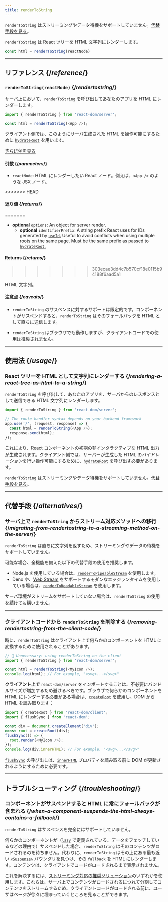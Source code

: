 ```yaml
---
title: renderToString
---
```


<Pitfall>

`renderToString` はストリーミングやデータ待機をサポートしていません。[代替手段を見る](#alternatives)。

</Pitfall>

<Intro>

`renderToString` は React ツリーを HTML 文字列にレンダーします。

```js
const html = renderToString(reactNode)
```

</Intro>

<InlineToc />

---

## リファレンス {/*reference*/}

### `renderToString(reactNode)` {/*rendertostring*/}

サーバ上において、`renderToString` を呼び出してあなたのアプリを HTML にレンダーします。

```js
import { renderToString } from 'react-dom/server';

const html = renderToString(<App />);
```

クライアント側では、このようにサーバ生成された HTML を操作可能にするために [`hydrateRoot`](/reference/react-dom/client/hydrateRoot) を用います。

[さらに例を見る](#usage)

#### 引数 {/*parameters*/}

* `reactNode`: HTML にレンダーしたい React ノード。例えば、`<App />` のような JSX ノード。

<<<<<<< HEAD
#### 返り値 {/*returns*/}
=======
* **optional** `options`: An object for server render.
  * **optional** `identifierPrefix`: A string prefix React uses for IDs generated by [`useId`.](/reference/react/useId) Useful to avoid conflicts when using multiple roots on the same page. Must be the same prefix as passed to [`hydrateRoot`.](/reference/react-dom/client/hydrateRoot#parameters)

#### Returns {/*returns*/}
>>>>>>> 303ecae3dd4c7b570cf18e0115b94188f6aad5a1

HTML 文字列。

#### 注意点 {/*caveats*/}

* `renderToString` のサスペンスに対するサポートは限定的です。コンポーネントがサスペンドすると、`renderToString` はそのフォールバックを HTML として直ちに送信します。

* `renderToString` はブラウザでも動作しますが、クライアントコードでの使用は[推奨されません](#removing-rendertostring-from-the-client-code)。

---

## 使用法 {/*usage*/}

### React ツリーを HTML として文字列にレンダーする {/*rendering-a-react-tree-as-html-to-a-string*/}

`renderToString` を呼び出して、あなたのアプリを、サーバからのレスポンスとして送信できる HTML 文字列にレンダーします。

```js {5-6}
import { renderToString } from 'react-dom/server';

// The route handler syntax depends on your backend framework
app.use('/', (request, response) => {
  const html = renderToString(<App />);
  response.send(html);
});
```

これにより、React コンポーネントの初期の非インタラクティブな HTML 出力が生成されます。クライアント側では、サーバーが生成した HTML の*ハイドレーション*を行い操作可能にするために、[`hydrateRoot`](/reference/react-dom/client/hydrateRoot) を呼び出す必要があります。


<Pitfall>

`renderToString` はストリーミングやデータ待機をサポートしていません。[代替手段を見る](#alternatives)。

</Pitfall>

---

## 代替手段 {/*alternatives*/}

### サーバ上で `renderToString` からストリーム対応メソッドへの移行 {/*migrating-from-rendertostring-to-a-streaming-method-on-the-server*/}

`renderToString` は直ちに文字列を返すため、ストリーミングやデータの待機をサポートしていません。

可能な場合、全機能を備えた以下の代替手段の使用を推奨します。

* Node.js を使用している場合は、[`renderToPipeableStream`](/reference/react-dom/server/renderToPipeableStream) を使用します。
* Deno や、[Web Stream](https://developer.mozilla.org/en-US/docs/Web/API/Streams_API) をサポートするモダンなエッジランタイムを使用している場合は、[`renderToReadableStream`](/reference/react-dom/server/renderToReadableStream) を使用します。

サーバ環境がストリームをサポートしていない場合は、`renderToString` の使用を続けても構いません。

---

### クライアントコードから `renderToString` を削除する {/*removing-rendertostring-from-the-client-code*/}

時に、`renderToString` はクライアント上で何らかのコンポーネントを HTML に変換するために使用されることがあります。

```js {1-2}
// 🚩 Unnecessary: using renderToString on the client
import { renderToString } from 'react-dom/server';

const html = renderToString(<MyIcon />);
console.log(html); // For example, "<svg>...</svg>"
```

**クライアント上で** `react-dom/server` をインポートすることは、不必要にバンドルサイズが増加するため避けるべきです。ブラウザで何らかのコンポーネントを HTML にレンダーする必要がある場合は、[`createRoot`](/reference/react-dom/client/createRoot) を使用し、DOM から HTML を読み取ります：

```js
import { createRoot } from 'react-dom/client';
import { flushSync } from 'react-dom';

const div = document.createElement('div');
const root = createRoot(div);
flushSync(() => {
  root.render(<MyIcon />);
});
console.log(div.innerHTML); // For example, "<svg>...</svg>"
```

[`flushSync`](/reference/react-dom/flushSync) の呼び出しは、[`innerHTML`](https://developer.mozilla.org/en-US/docs/Web/API/Element/innerHTML) プロパティを読み取る前に DOM が更新されるようにするために必要です。

---

## トラブルシューティング {/*troubleshooting*/}

### コンポーネントがサスペンドすると HTML に常にフォールバックが含まれる {/*when-a-component-suspends-the-html-always-contains-a-fallback*/}

`renderToString` はサスペンスを完全にはサポートしていません。

何らかのコンポーネントが（[`lazy`](/reference/react/lazy) で定義されている、データをフェッチしているなどの理由で）サスペンドした場合、`renderToString` はそのコンテンツがロードされるのを待ちません。代わりに、`renderToString` はその上にある最も近い [`<Suspense>`](/reference/react/Suspense) バウンダリを見つけ、その `fallback` を HTML にレンダーします。コンテンツは、クライアントでコードがロードされるまで表示されません。

これを解決するには、[ストリーミング対応の推奨ソリューション](#migrating-from-rendertostring-to-a-streaming-method-on-the-server)のいずれかを使用します。これらは、サーバ上でコンテンツがロードされるにつれて分割してコンテンツをストリームするため、クライアントコードがロードされる前に、ユーザはページが徐々に埋まっていくところを見ることができます。

